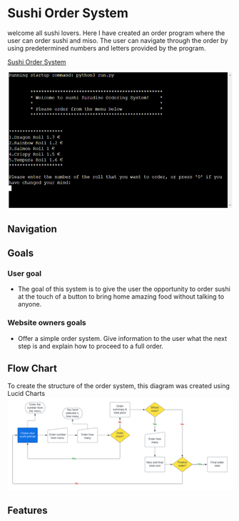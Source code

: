 # Sushi Order System

welcome all sushi lovers. Here I have created an order program where the user can order sushi and miso. The user can navigate through the order by using predetermined numbers and letters provided by the program.

[Sushi Order System](https://sushi-order-system-a713e9a7b19b.herokuapp.com/)

![Start Page](./readme.images/startup-page.png)

## Navigation
## Goals
### User goal
  - The goal of this system is to give the user the opportunity to order sushi at the touch of a button to bring home amazing food without talking to anyone.
### Website owners goals
  - Offer a simple order system.
  Give information to the user what the next step is and explain how to proceed to a full order.
## Flow Chart
To create the structure of the order system, this diagram was created using Lucid Charts
![Flow Chart](./readme.images/flowchart.png)
## Features
